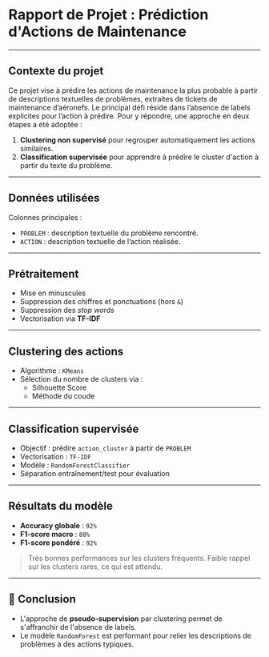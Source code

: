 # Rapport de Projet : Prédiction d'Actions de Maintenance

---

## Contexte du projet

Ce projet vise à prédire les actions de maintenance la plus probable à partir de descriptions textuelles de problèmes, extraites de tickets de maintenance d’aéronefs. Le principal défi réside dans l’absence de labels explicites pour l’action à prédire. Pour y répondre, une approche en deux étapes a été adoptée :

1. **Clustering non supervisé** pour regrouper automatiquement les actions similaires.
2. **Classification supervisée** pour apprendre à prédire le cluster d'action à partir du texte du problème.

---

## Données utilisées

Colonnes principales :

- `PROBLEM` : description textuelle du problème rencontré.
- `ACTION` : description textuelle de l’action réalisée.

---

## Prétraitement

- Mise en minuscules
- Suppression des chiffres et ponctuations (hors `&`)
- Suppression des *stop words*
- Vectorisation via **TF-IDF**

---

## Clustering des actions

- Algorithme : `KMeans`
- Sélection du nombre de clusters via :
  - Silhouette Score
  - Méthode du coude

---

## Classification supervisée

- Objectif : prédire `action_cluster` à partir de `PROBLEM`
- Vectorisation : `TF-IDF`
- Modèle : `RandomForestClassifier`
- Séparation entraînement/test pour évaluation

---

## Résultats du modèle

- **Accuracy globale** : `92%`
- **F1-score macro** : `88%`
- **F1-score pondéré** : `92%`

> Très bonnes performances sur les clusters fréquents. Faible rappel sur les clusters rares, ce qui est attendu.

---

## 📌 Conclusion

- L'approche de **pseudo-supervision** par clustering permet de s'affranchir de l'absence de labels.
- Le modèle `RandomForest` est performant pour relier les descriptions de problèmes à des actions typiques.

